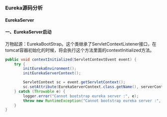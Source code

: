 ### Eureka源码分析

#### EurekaServer

#### 一、EurekaServer启动

​		万物起源：EurekaBootStrap。这个类继承了ServletContextListener接口，在tomcat容器初始化的时候，将会执行这个方法里面的contextInitialized方法。

```java
public void contextInitialized(ServletContextEvent event) {
    try {
        initEurekaEnvironment();
        initEurekaServerContext();

        ServletContext sc = event.getServletContext();
        sc.setAttribute(EurekaServerContext.class.getName(), serverContext);
    } catch (Throwable e) {
        logger.error("Cannot bootstrap eureka server :", e);
        throw new RuntimeException("Cannot bootstrap eureka server :", e);
    }
}
```

